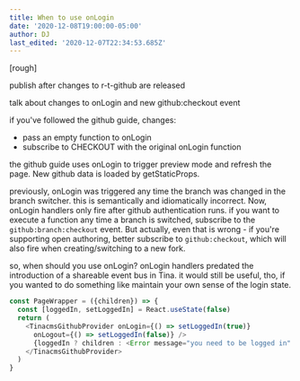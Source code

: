 ```yaml
---
title: When to use onLogin
date: '2020-12-08T19:00:00-05:00'
author: DJ
last_edited: '2020-12-07T22:34:53.685Z'
---
```

\[rough\]

publish after changes to r-t-github are released

talk about changes to onLogin and new github:checkout event

if you've followed the github guide, changes:

* pass an empty function to onLogin
* subscribe to CHECKOUT with the original onLogin function

the github guide uses onLogin to trigger preview mode and refresh the page. New github data is loaded by getStaticProps.

previously, onLogin was triggered any time the branch was changed in the branch switcher. this is semantically and idiomatically incorrect. Now, onLogin handlers only fire after github authentication runs. if you want to execute a function any time a branch is switched, subscribe to the `github:branch:checkout` event. But actually, even that is wrong - if you're supporting open authoring, better subscribe to `github:checkout`, which will also fire when creating/switching to a new fork.

so, when should you use onLogin?
onLogin handlers predated the introduction of a shareable event bus in Tina. it would still be useful, tho, if you wanted to do something like maintain your own sense of the login state.

```ts
const PageWrapper = ({children}) => {
  const [loggedIn, setLoggedIn] = React.useState(false)
  return (
    <TinacmsGithubProvider onLogin={() => setLoggedIn(true)}
      onLogout={() => setLoggedIn(false)} />
      {loggedIn ? children : <Error message="you need to be logged in" />}
    </TinacmsGithubProvider>
  )
}
```